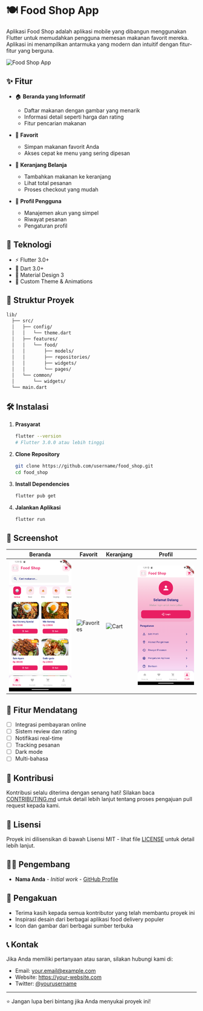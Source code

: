 # 🍽️ Food Shop App

Aplikasi Food Shop adalah aplikasi mobile yang dibangun menggunakan Flutter untuk memudahkan pengguna memesan makanan favorit mereka. Aplikasi ini menampilkan antarmuka yang modern dan intuitif dengan fitur-fitur yang berguna.

![Food Shop App](assets/images/app_preview.png)

## ✨ Fitur

- 🏠 **Beranda yang Informatif**
  - Daftar makanan dengan gambar yang menarik
  - Informasi detail seperti harga dan rating
  - Fitur pencarian makanan
  
- 💝 **Favorit**
  - Simpan makanan favorit Anda
  - Akses cepat ke menu yang sering dipesan
  
- 🛒 **Keranjang Belanja**
  - Tambahkan makanan ke keranjang
  - Lihat total pesanan
  - Proses checkout yang mudah
  
- 👤 **Profil Pengguna**
  - Manajemen akun yang simpel
  - Riwayat pesanan
  - Pengaturan profil

## 🚀 Teknologi

- ⚡ Flutter 3.0+
- 🎯 Dart 3.0+
- 📱 Material Design 3
- 🎨 Custom Theme & Animations

## 📂 Struktur Proyek

```
lib/
  ├── src/
  │   ├── config/
  │   │   └── theme.dart
  │   ├── features/
  │   │   └── food/
  │   │       ├── models/
  │   │       ├── repositories/
  │   │       ├── widgets/
  │   │       └── pages/
  │   └── common/
  │       └── widgets/
  └── main.dart
```

## 🛠️ Instalasi

1. **Prasyarat**
   ```bash
   flutter --version
   # Flutter 3.0.0 atau lebih tinggi
   ```

2. **Clone Repository**
   ```bash
   git clone https://github.com/username/food_shop.git
   cd food_shop
   ```

3. **Install Dependencies**
   ```bash
   flutter pub get
   ```

4. **Jalankan Aplikasi**
   ```bash
   flutter run
   ```

## 📱 Screenshot

| Beranda | Favorit | Keranjang | Profil |
|---------|---------|-----------|---------|
| ![Home](assets/screenshots/home.png) | ![Favorites](assets/screenshots/favorites.png) | ![Cart](assets/screenshots/cart.png) | ![Profile](assets/screenshots/profile.png) |

## 🎯 Fitur Mendatang

- [ ] Integrasi pembayaran online
- [ ] Sistem review dan rating
- [ ] Notifikasi real-time
- [ ] Tracking pesanan
- [ ] Dark mode
- [ ] Multi-bahasa

## 🤝 Kontribusi

Kontribusi selalu diterima dengan senang hati! Silakan baca [CONTRIBUTING.md](CONTRIBUTING.md) untuk detail lebih lanjut tentang proses pengajuan pull request kepada kami.

## 📄 Lisensi

Proyek ini dilisensikan di bawah Lisensi MIT - lihat file [LICENSE](LICENSE) untuk detail lebih lanjut.

## 👨‍💻 Pengembang

- **Nama Anda** - *Initial work* - [GitHub Profile](https://github.com/username)

## 🙏 Pengakuan

- Terima kasih kepada semua kontributor yang telah membantu proyek ini
- Inspirasi desain dari berbagai aplikasi food delivery populer
- Icon dan gambar dari berbagai sumber terbuka

## 📞 Kontak

Jika Anda memiliki pertanyaan atau saran, silakan hubungi kami di:
- Email: your.email@example.com
- Website: https://your-website.com
- Twitter: [@yourusername](https://twitter.com/yourusername)

---
⭐ Jangan lupa beri bintang jika Anda menyukai proyek ini!
